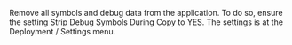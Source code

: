 Remove all symbols and debug data from the application. To do so, ensure the setting Strip Debug Symbols During Copy
to YES. The settings is at the Deployment / Settings menu.

